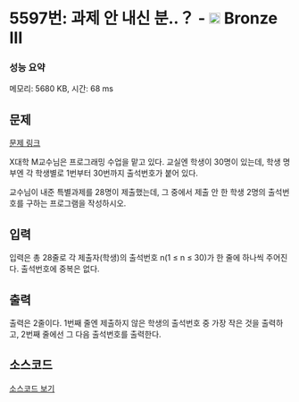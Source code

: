 # 5597번: 과제 안 내신 분..？ - <img src="https://static.solved.ac/tier_small/3.svg" style="height:20px" /> Bronze III

<!-- performance -->
### 성능 요약
메모리: 5680 KB, 시간: 68 ms
<!-- end -->

## 문제

[문제 링크](https://boj.kr/5597)


<p>X대학 M교수님은 프로그래밍 수업을 맡고 있다. 교실엔 학생이&nbsp;30명이 있는데, 학생 명부엔 각 학생별로&nbsp;1번부터 30번까지 출석번호가 붙어 있다.</p>

<p>교수님이 내준 특별과제를 28명이 제출했는데, 그 중에서&nbsp;제출 안 한 학생 2명의 출석번호를 구하는 프로그램을 작성하시오.</p>



## 입력


<p>입력은 총 28줄로 각 제출자(학생)의 출석번호 n(1 ≤ n&nbsp;≤ 30)가 한 줄에 하나씩 주어진다. 출석번호에 중복은 없다.</p>



## 출력


<p>출력은 2줄이다. 1번째 줄엔 제출하지 않은 학생의 출석번호 중 가장 작은 것을 출력하고, 2번째 줄에선 그 다음 출석번호를 출력한다.</p>



## 소스코드

[소스코드 보기](과제%20안%20내신%20분..？.cs)